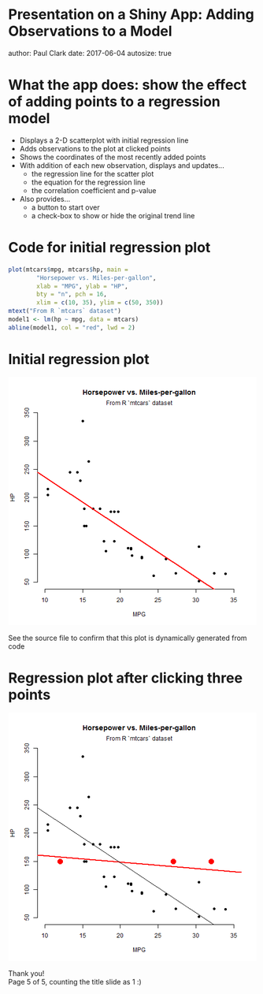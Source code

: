 Presentation on a Shiny App: Adding Observations to a Model
========================================================
author: Paul Clark
date: 2017-06-04
autosize: true


What the app does: show the effect of adding points to a regression model
========================================================

- Displays a 2-D scatterplot with initial regression line
- Adds observations to the plot at clicked points
- Shows the coordinates of the most recently added points
- With addition of each new observation, displays and updates...
  * the regression line for the scatter plot
  * the equation for the regression line
  * the correlation coefficient and p-value
- Also provides...
  * a button to start over
  * a check-box to show or hide the original trend line

Code for initial regression plot
========================================================

```r
plot(mtcars$mpg, mtcars$hp, main =
        "Horsepower vs. Miles-per-gallon", 
        xlab = "MPG", ylab = "HP", 
        bty = "n", pch = 16,
        xlim = c(10, 35), ylim = c(50, 350))
mtext("From R `mtcars` dataset")
model1 <- lm(hp ~ mpg, data = mtcars)
abline(model1, col = "red", lwd = 2)
```

  
Initial regression plot
========================================================

![plot of chunk initialplot_revealed](ShinyProject-figure/initialplot_revealed-1.png)
  
See the source file to confirm that this plot is dynamically generated from code 

Regression plot after clicking three points
========================================================

![plot of chunk initialplot_after_points](ShinyProject-figure/initialplot_after_points-1.png)
  
  
Thank you!  
Page 5 of 5, counting the title slide as 1 :)
